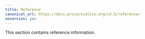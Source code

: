 ```yaml
---
title: Reference
canonical_url: https://docs.projectcalico.org/v3.5/reference/
noversion: yes
---
```


This section contains reference information.
